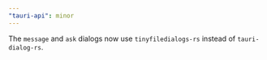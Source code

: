 ```yaml
---
"tauri-api": minor
---
```


The `message` and `ask` dialogs now use `tinyfiledialogs-rs` instead of `tauri-dialog-rs`.
